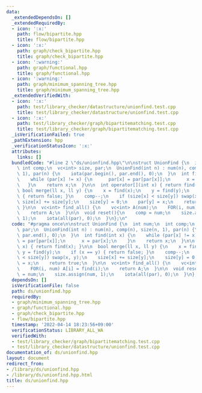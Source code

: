 ```yaml
---
data:
  _extendedDependsOn: []
  _extendedRequiredBy:
  - icon: ':x:'
    path: flow/bipartite.hpp
    title: flow/bipartite.hpp
  - icon: ':x:'
    path: graph/check_bipartite.hpp
    title: graph/check_bipartite.hpp
  - icon: ':warning:'
    path: graph/functional.hpp
    title: graph/functional.hpp
  - icon: ':warning:'
    path: graph/minimum_spanning_tree.hpp
    title: graph/minimum_spanning_tree.hpp
  _extendedVerifiedWith:
  - icon: ':x:'
    path: test/library_checker/datastructure/unionfind.test.cpp
    title: test/library_checker/datastructure/unionfind.test.cpp
  - icon: ':x:'
    path: test/library_checker/graph/bipartitematching.test.cpp
    title: test/library_checker/graph/bipartitematching.test.cpp
  _isVerificationFailed: true
  _pathExtension: hpp
  _verificationStatusIcon: ':x:'
  attributes:
    links: []
  bundledCode: "#line 2 \"ds/unionfind.hpp\"\n\nstruct UnionFind {\n  int num;\n \
    \ int comp;\n  vc<int> size, par;\n  UnionFind(int n) : num(n), comp(n), size(n,\
    \ 1), par(n) {\n    iota(par.begin(), par.end(), 0);\n  }\n  int find(int x) {\n\
    \    while (par[x] != x) {\n      par[x] = par[par[x]];\n      x = par[x];\n \
    \   }\n    return x;\n  }\n\n  int operator[](int x) { return find(x); }\n\n \
    \ bool merge(ll x, ll y) {\n    x = find(x);\n    y = find(y);\n    if (x == y)\
    \ { return false; }\n    comp--;\n    if (size[x] < size[y]) swap(x, y);\n   \
    \ size[x] += size[y];\n    size[y] = 0;\n    par[y] = x;\n    return true;\n \
    \ }\n\n  vc<int> find_all() {\n    vc<int> A(num);\n    FOR(i, num) A[i] = find(i);\n\
    \    return A;\n  }\n\n  void reset(){\n    comp = num;\n    size.assign(num,\
    \ 1);\n    iota(all(par), 0);\n  }\n};\n"
  code: "#pragma once\n\nstruct UnionFind {\n  int num;\n  int comp;\n  vc<int> size,\
    \ par;\n  UnionFind(int n) : num(n), comp(n), size(n, 1), par(n) {\n    iota(par.begin(),\
    \ par.end(), 0);\n  }\n  int find(int x) {\n    while (par[x] != x) {\n      par[x]\
    \ = par[par[x]];\n      x = par[x];\n    }\n    return x;\n  }\n\n  int operator[](int\
    \ x) { return find(x); }\n\n  bool merge(ll x, ll y) {\n    x = find(x);\n   \
    \ y = find(y);\n    if (x == y) { return false; }\n    comp--;\n    if (size[x]\
    \ < size[y]) swap(x, y);\n    size[x] += size[y];\n    size[y] = 0;\n    par[y]\
    \ = x;\n    return true;\n  }\n\n  vc<int> find_all() {\n    vc<int> A(num);\n\
    \    FOR(i, num) A[i] = find(i);\n    return A;\n  }\n\n  void reset(){\n    comp\
    \ = num;\n    size.assign(num, 1);\n    iota(all(par), 0);\n  }\n};\n"
  dependsOn: []
  isVerificationFile: false
  path: ds/unionfind.hpp
  requiredBy:
  - graph/minimum_spanning_tree.hpp
  - graph/functional.hpp
  - graph/check_bipartite.hpp
  - flow/bipartite.hpp
  timestamp: '2022-04-14 18:23:56+09:00'
  verificationStatus: LIBRARY_ALL_WA
  verifiedWith:
  - test/library_checker/graph/bipartitematching.test.cpp
  - test/library_checker/datastructure/unionfind.test.cpp
documentation_of: ds/unionfind.hpp
layout: document
redirect_from:
- /library/ds/unionfind.hpp
- /library/ds/unionfind.hpp.html
title: ds/unionfind.hpp
---
```

